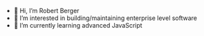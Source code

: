 - 👋 Hi, I’m Robert Berger
- 👀 I’m interested in building/maintaining enterprise level software
- 🌱 I’m currently learning advanced JavaScript


<!---
- 💞️ I’m looking to collaborate on
- 📫 How to reach me...
RobBerger/RobBerger is a ✨ special ✨ repository because its `README.md` (this file) appears on your GitHub profile.
You can click the Preview link to take a look at your changes.
--->
